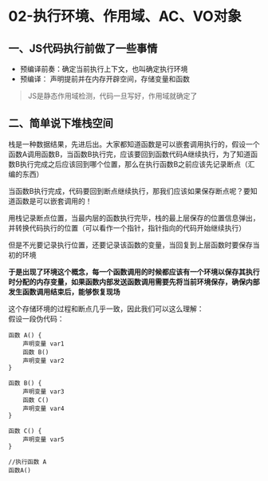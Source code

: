 # 02-执行环境、作用域、AC、VO对象

## 一、JS代码执行前做了一些事情
- 预编译前奏：确定当前执行上下文，也叫确定执行环境
- 预编译： 声明提前并在内存开辟空间，存储变量和函数

> JS是静态作用域检测，代码一旦写好，作用域就确定了
## 二、简单说下堆栈空间
栈是一种数据结果，先进后出。大家都知道函数是可以嵌套调用执行的，假设一个函数A调用函数B，当函数B执行完，应该要回到函数代码A继续执行，为了知道函数B执行完成之后应该回到哪个位置，那么在执行函数B之前应该先记录断点（汇编的东西）      

当函数B执行完成，代码要回到断点继续执行，那我们应该如果保存断点呢？要知道函数是可以嵌套调用的！

用栈记录断点位置，当最内层的函数执行完毕，栈的最上层保存的位置信息弹出，并转换代码执行的位置（可以看作一个指针，指针指向的代码开始继续执行）

但是不光要记录执行位置，还要记录该函数的变量，当回复到上层函数时要保存当初的环境

**于是出现了环境这个概念，每一个函数调用的时候都应该有一个环境以保存其执行时分配的内存变量，如果函数内部发送函数调用需要先将当前环境保存，确保内部发生函数调用结束后，能够恢复现场**

这个存储环境的过程和断点几乎一致，因此我们可以这么理解：        
假设一段伪代码：
```
函数 A() {
    声明变量 var1
    函数 B()
    声明变量 var2
}

函数 B() {
    声明变量 var3
    函数 C()
    声明变量 var4
}

函数 C() {
    声明变量 var5
}

//执行函数 A
函数A()
```
